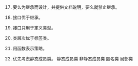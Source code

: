 17. 要么为继承而设计，并提供文档说明，要么就禁止继承。

18. 接口优于继承。

19. 接口只用于定义类型。

20. 类层次优于标签类。

21. 用函数表示策略。

22. 优先考虑静态成员类。
    静态成员类
    非静态成员类
    匿名类
    局部类